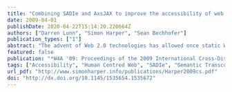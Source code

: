 ```yaml
---
title: "Combining SADIe and AxsJAX to improve the accessibility of web content"
date: 2009-04-01
publishDate: 2020-04-22T15:14:20.220664Z
authors: ["Darren Lunn", "Simon Harper", "Sean Bechhofer"]
publication_types: ["1"]
abstract: "The advent of Web 2.0 technologies has allowed once static Web documents to be transformed into online interactive applications. To facilitate the accessibility of this dynamic content, Google have developed the AxsJAX framework that can insert Accessible Rich Internet Applications (ARIA) statements into the content dynamically. Such statements allow assistive technologies to interact with dynamic content and make it accessible to users. SADIe is an approach that uses semantic annotations of a Website's Cascading Style Sheet (CSS) to drive a transformation process that can improve access to Web pages for visually impaired users who use a screen reader. Previously SADIe transcoded static pages by refactoring the content into a format more suited to the sequential audio output of a screen reader. In this paper we present a prototype SADIe transcoder that uses CSS annotations to generate AxsJAX framework code and insert it into Web pages. Such an approach allows users to access static content using a consistent set of key presses in a manner akin to an online application. This demonstrates the flexibility of the SADIe approach as the same annotations can be used to generate an alternative transcoding format. It also supports the use of SADIe as a lightweight method for allowing Web designers to make use of AxsJAX without requiring knowledge of the underlying AxsJAX technologies."
featured: false
publication: "*W4A '09: Proceedings of the 2009 International Cross-Disciplinary Conference on Web Accessibililty (W4A)*"
tags: ["Accessibility", "Human Centred Web", "SADIe", "Semantic Transcoding"]
url_pdf: "http://www.simonharper.info/publications/Harper2009cs.pdf"
doi: "http://dx.doi.org/10.1145/1535654.1535672"
---
```


